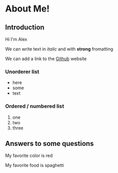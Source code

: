 # About Me!

## Introduction

Hi I'm Alex

We can write text in *italic* and with **strong** fromatting

We can add a link to the [Github](https://github.com) website

### Unorderer list

* here
* some
* text

### Ordered / numbered list

1. one
2. two
3. three

## Answers to some questions

My favorite color is red

My favorite food is spaghetti
